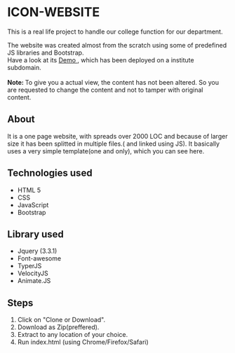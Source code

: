 # ICON-WEBSITE
This is a real life project to handle our college function for our department.
<p>
 The website was created almost from the scratch using some of predefined JS libraries and Bootstrap.
 <br>
  Have a look at its <a href="http://icon2k19.pec.edu"> Demo </a>, which has been deployed on a institute subdomain.<br><br>
  <b>Note: </b> To give you a actual view, the content has not been altered. So you are requested to change the content and not to tamper with original content.
  <br>
  
  <h2>About</h2>
  <p>
  It is a one page website, with spreads over 2000 LOC  and because of larger size it has been splitted in multiple files.( and linked using JS). It basically uses a very simple template(one and only), which you can see here. 
  </p>
  
 <h2>Technologies used</h2>
  <ul>
  <li>HTML 5</li>
  <li>CSS</li>
  <li>JavaScript</li>
  <li>Bootstrap</li>
  </ul>
    
 <h2>Library used</h2>
  <ul>
  
  <li>Jquery (3.3.1)</li>
  <li>Font-awesome</li>
  <li>TyperJS</li>
  <li>VelocityJS</li>
  <li>Animate.JS</li>
  </ul>

<h2>Steps </h2>
<ol>
  <li>Click on "Clone or Download".</li>
  <li>Download as Zip(preffered).</li>
  <li>Extract to any location of your choice.</li>
  <li>Run index.html (using Chrome/Firefox/Safari)</li>
  </ol>
  
 
